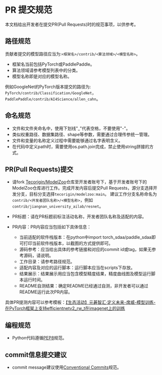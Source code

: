 # PR 提交规范
本文档给出开发者在提交PR(Pull Requests)时的规范事项，以供参考。
## 路径规范
贡献者提交的模型路径应当为:`<框架名>/contrib/<算法领域>/<模型名称>`。

- 框架名当前包括PyTorch或PaddlePaddle。
- 算法领域请参考模型列表中的分类。
- 模型名称即是对应的模型名称。

例如GoogleNet的PyTorch版本提交的路径为: `PyTorch/contrib/Classification/GoogleNet`，`PaddlePaddle/contrib/AI4Science/allen_cahn`。

## 命名规范
- 文件和文件夹命名中，使用下划线"_"代表空格，不要使用"-"。
- 类似权重路径、数据集路径、shape等参数，需要通过合理传参统一管理。
- 文件和变量的名称定义过程中需要能够通过名字表明含义。
- 在代码中定义path时，需要使用os.path.join完成，禁止使用string拼接的方式。


## PR(Pull Requests)提交
- 请fork [Tecorigin/ModelZoo](https://gitee.com/tecorigin/modelzoo/tree/main)仓库至开发者账号下，基于开发者账号下的ModelZoo仓库进行工作。完成开发内容后提交Pull Requests，源分支选择开发分支，目标分支选择`tecorigin/modelzoo:main`。
建议工作分支名称命名为`contrib/<开发者团队名称>/<模型名称>`，例如`contrib/jiangnan_university_ailab/resnet`。

- PR标题：请在PR标题前标注活动名称，开发者团队名称及适配的内容。

- PR内容：PR内容应当包括如下具体信息：
    - 当前适配的软件栈版本：在python中import torch_sdaa/paddle_sdaa即可打印当前软件栈版本，以截图的方式提供即可。
    - 源码参考：应当给出具体的参考链接和对应的commit id或tag，如果无参考源码，请说明。
    - 工作目录：请参考路径规范。
    - 适配内容及对应的运行脚本：运行脚本应当在scripts下存放。
    - 结果展示：结果展示用应当包含模型精度结果，精度曲线图及模型运行脚本运行时间。
    - README自测结果：确定README已经通过自测，非开发者可以通过README运行此次PR内容。

具体PR提测内容可以参考模板：[【生态活动】元碁智汇·定义未来-席威-模型训练-在PyTorch框架上支持efficientnetv2_rw_t在imagenet上的训练](https://gitee.com/tecorigin/modelzoo/pulls/150)

## 编程规范
- Python代码遵循[PEP8](https://peps.python.org/pep-0008/)规范。

## commit信息提交建议
- commit message建议使用[Conventional Commits](https://www.conventionalcommits.org/en/v1.0.0/)规范。